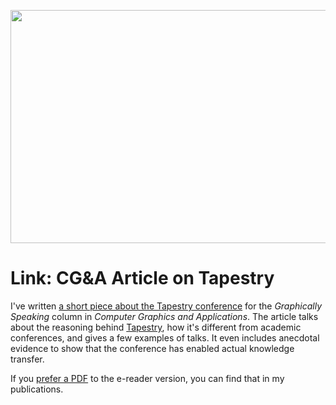 <p align="center"><img src="https://media.eagereyes.org/wp-content/uploads/2015/03/cga-tapestry-teaser.jpg" width="825" height="373" /></p>

# Link: CG&A Article on Tapestry

I've written <a href="http://online.qmags.com/CGA0315#pg14&amp;mode2">a short piece about the Tapestry conference</a> for the <em>Graphically Speaking</em> column in <em>Computer Graphics and Applications</em>. The article talks about the reasoning behind <a href="http://www.tapestryconference.com">Tapestry</a>, how it's different from academic conferences, and gives a few examples of talks. It even includes anecdotal evidence to show that the conference has enabled actual knowledge transfer.

If you <a href="/publications/Kosara-CGA-2015">prefer a PDF</a> to the e-reader version, you can find that in my publications.

